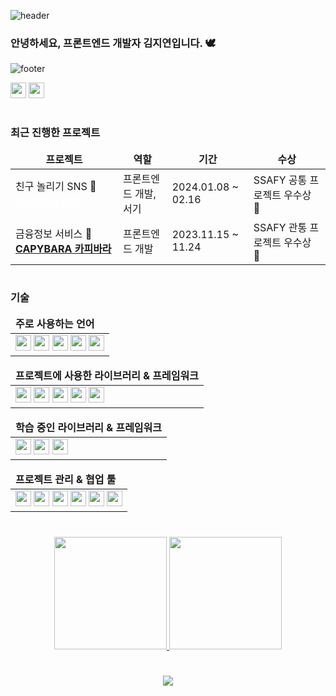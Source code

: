 ![header](https://capsule-render.vercel.app/api?type=waving&color=timeGradient&height=60&section=header&Align=50&fontSize=60)
###  안녕하세요, 프론트엔드 개발자 김지연입니다. 🕊
![footer](https://capsule-render.vercel.app/api?type=waving&color=timeGradient&height=60&section=footer)



<a href="mailto:jiyeon2536@khu.ac.kr" style="text-decoration: none; color: inherit;">
	<img src="https://img.shields.io/badge/-gmail-202020?style=for-the-badge&logo=gmail" height="25" />
</a>
<a href="https://bustling-trade-bc8.notion.site/frontend-developer-f3babfab4e964102a29f92444fb7b473?pvs=4" style="text-decoration: none; color: inherit;">
	<img src="https://img.shields.io/badge/-Notion-202020?style=for-the-badge&logo=notion" height="25" />
</a>


#

### 최근 진행한 프로젝트
<table>
  <thead align="center">
    <tr border: none;>
      <td><b>프로젝트</b></td>
      <td><b>역할</b></td>
      <td><b>기간</b></td>
      <td><b>수상</b></td>
    </tr>
  </thead>
  <tbody>
    <tr>
      <td>친구 놀리기 SNS 🍪 <a href="https://bustling-trade-bc8.notion.site/KKAKKA-75801f826b634e72ac970286ee780403?pvs=4" style="color: white;"><b> KKAKKA 까까</b></a></td>
      <td>프론트엔드 개발, 서기</td>
      <td>2024.01.08 ~ 02.16</td>
      <td>SSAFY 공통 프로젝트 우수상 🥈</td>
    </tr>
	  <tr>
      <td>금융정보 서비스 🐂 <a href="https://bustling-trade-bc8.notion.site/CAPYBARA-1793a58e7d8b4cc6a26c844cd16d2a0e?pvs=4"><b> CAPYBARA 카피바라 </b> </a></td>
      <td>프론트엔드 개발</td>
      <td>2023.11.15 ~ 11.24</td>
      <td>SSAFY 관통 프로젝트 우수상 🥈</td>
    </tr>
  </tbody>
</table>

#

### 기술
<table>
	<thead>
		<tr border: none;>
		<td><b>주로 사용하는 언어</b></td>
		</tr>
	</thead>
	 <tbody>
		 <tr>
			<td>
				<img src="https://img.shields.io/badge/-JavaScript-202020?style=for-the-badge&logo=javascript" height="25" />
				<img src="https://img.shields.io/badge/-TypeScript-202020?style=for-the-badge&logo=typescript" height="25" />
				<img src="https://img.shields.io/badge/-Python-202020?style=for-the-badge&logo=python" height="25" />
				<img src="https://img.shields.io/badge/-HTML5-202020?style=for-the-badge&logo=html5" height="25" />
				<img src="https://img.shields.io/badge/-CSS3-202020?style=for-the-badge&logo=css3" height="25" />
			</td>
		 </tr>
	 </tbody>
</table>

<table>
	<thead>
		<tr border: none;>
		<td><b>프로젝트에 사용한 라이브러리 & 프레임워크</b></td>
		</tr>
	</thead>
	 <tbody>
		 <tr>
			<td>
			  <img src="https://img.shields.io/badge/-React-202020?style=for-the-badge&logo=react" height="25" />
			  <img src="https://img.shields.io/badge/-Vue.js-202020?style=for-the-badge&logo=vue.js" height="25" />
			<img src="https://img.shields.io/badge/-Tailwind-202020?style=for-the-badge&logo=tailwindcss" height="25" />
			  <img src="https://img.shields.io/badge/-React_Query-202020?style=for-the-badge&logo=reactquery" height="25" />
			<img src="https://img.shields.io/badge/-SCSS-202020?style=for-the-badge&logo=sass" height="25" />
			</td>
		 </tr>
	 </tbody>
</table>

<table>
	<thead>
		<tr border: none;>
			<td><b>학습 중인 라이브러리 & 프레임워크</b></td>
		</tr>
	</thead>
 <tbody>
	 <tr>
		<td>
			<img src="https://img.shields.io/badge/-Next.js-202020?style=for-the-badge&logo=next.js" height="25" />
		  <img src="https://img.shields.io/badge/-Django-202020?style=for-the-badge&logo=django" height="25" />
		<img src="https://img.shields.io/badge/-Zustand-202020?style=for-the-badge&logo=zustand" height="25" />
		</td>
	 </tr>
 </tbody>
</table>

<table>
	<thead>
		<tr border: none;>
			<td><b>프로젝트 관리 & 협업 툴</b></td>
		</tr>
	</thead>
 <tbody>
	 <tr>
		<td>
			<img src="https://img.shields.io/badge/-GitHub-202020?style=for-the-badge&logo=github" height="25" />
			<img src="https://img.shields.io/badge/-Jira-202020?style=for-the-badge&logo=jira" height="25" />
			<img src="https://img.shields.io/badge/-Figma-202020?style=for-the-badge&logo=figma" height="25" />
			<img src="https://img.shields.io/badge/-GitLab-202020?style=for-the-badge&logo=gitlab" height="25" />
			<img src="https://img.shields.io/badge/-Notion-202020?style=for-the-badge&logo=notion" height="25" />
			<img src="https://img.shields.io/badge/-Mattermost-202020?style=for-the-badge&logo=mattermost" height="25" />
		</td>
	 </tr>
 </tbody>
</table>


#

<p align="center">
	<a href="https://github.com/anuraghazra/github-readme-stats">
		<img src="https://github-readme-stats.vercel.app/api?username=jiyeon2536&show_icons=true&theme=gotham" style="height: 180px;"/>
  </a>
	<a href="https://solved.ac/jiyeon2536/">
		<img src="http://mazassumnida.wtf/api/v2/generate_badge?boj=jiyeon2536" style="height: 180px;"/>
  </a>
</p>

# 

<p align="center">
  <a href='https://hits.seeyoufarm.com' style="text-decoration: none; color: inherit;">
  <img src="https://hits.seeyoufarm.com/api/count/incr/badge.svg?url=https%3A%2F%2Fgithub.com%2Fjiyeon2536%2Fhit-counter&count_bg=%233BB86F&title_bg=%2375C088&icon=&icon_color=%23490F0F&title=hits&edge_flat=false" />
</a>
</p>
  



<!--
<div align=center></div>

![Jiyeon's Top Langs](https://github-readme-stats.vercel.app/api/top-langs/?username=jiyeon2536&layout=compact&theme=gotham)  

![header](https://capsule-render.vercel.app/api?type=waving&color=timeGradient&height=150&section=header&Align=50&descSize=15&fontSize=60)
![footer](https://capsule-render.vercel.app/api?type=waving&color=timeGradient&height=150&section=footer)
[![Jiyeon's Solved.ac Profile](http://mazassumnida.wtf/api/v2/generate_badge?boj=jiyeon2536)](https://solved.ac/jiyeon2536/)     


<img src="https://img.shields.io/badge/BOOTSTRAP-7952B3?style=for-the-badge&logo=bootstrap&logoColor=white"><img src="https://img.shields.io/badge/VUETIFY-1867C0?style=for-the-badge&logo=vuetify&logoColor=white">  

**jiyeon2536/jiyeon2536** is a ✨ _special_ ✨ repository because its `README.md` (this file) appears on your GitHub profile.
[![Hits](https://hits.seeyoufarm.com/api/count/incr/badge.svg?url=https%3A%2F%2Fgithub.com%2Fjiyeon2536%2Fhit-counter&count_bg=%233BB86F&title_bg=%2375C088&icon=&icon_color=%23490F0F&title=hits&edge_flat=false)](https://hits.seeyoufarm.com)  

Here are some ideas to get you started:

- 🔭 I’m currently working on ...
- 🌱 I’m currently learning ...
- 👯 I’m looking to collaborate on ...
- 🤔 I’m looking for help with ...
- 💬 Ask me about ...
- 📫 How to reach me: ...
- 😄 Pronouns: ...
- ⚡ Fun fact: ...
-->
